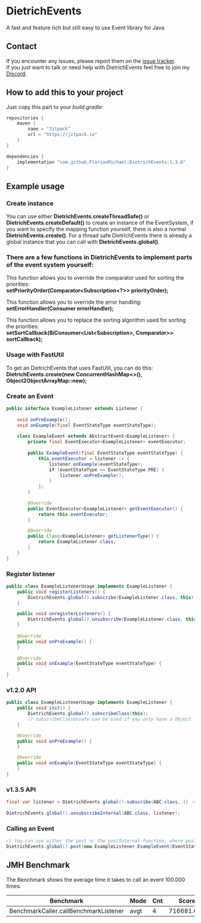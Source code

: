 # DietrichEvents
A fast and feature rich but still easy to use Event library for Java

## Contact
If you encounter any issues, please report them on the
[issue tracker](https://github.com/FlorianMichael/DietrichEvents/issues).  
If you just want to talk or need help with DietrichEvents feel free to join my
[Discord](https://discord.gg/BwWhCHUKDf).

## How to add this to your project
Just copy this part to your *build.gradle*:
```groovy
repositories {
    maven {
        name = "Jitpack"
        url = "https://jitpack.io"
    }
}

dependencies {
    implementation "com.github.FlorianMichael:DietrichEvents:1.3.6"
}
```

## Example usage
### Create instance
You can use either **DietrichEvents.createThreadSafe()** or **DietrichEvents.createDefault()** to create an instance of the EventSystem, 
if you want to specify the mapping function yourself, there is also a normal **DietrichEvents.create()**. 
For a thread safe DietrichEvents there is already a global instance that you can call with **DietrichEvents.global()**.

### There are a few functions in DietrichEvents to implement parts of the event system yourself:

This function allows you to override the comparator used for sorting the priorities: <br>
**setPriorityOrder(Comparator<Subscription<?>> priorityOrder);**

This function allows you to override the error handling: <br>
**setErrorHandler(Consumer<Throwable> errorHandler);**

This function allows you to replace the sorting algorithm used for sorting the priorities: <br>
**setSortCallback(BiConsumer<List<Subscription<?>>, Comparator<Subscription<?>>> sortCallback);**

### Usage with FastUtil
To get an DietrichEvents that uses FastUtil, you can do this: <br>
**DietrichEvents.create(new ConcurrentHashMap<>(), Object2ObjectArrayMap::new);**

### Create an Event
```java
public interface ExampleListener extends Listener {
    
    void onPreExample();
    void onExample(final EventStateType eventStateType);
    
    class ExampleEvent extends AbstractEvent<ExampleListener> {
        private final EventExecutor<ExampleListener> eventExecutor;
        
        public ExampleEvent(final EventStateType eventStateType) {
            this.eventExecutor = listener -> {
                listener.onExample(eventStateType);
                if (eventStateType == EventStateType.PRE) {
                    listener.onPreExample();
                }
            };
        }
        
        @Override
        public EventExecutor<ExampleListener> getEventExecutor() {
            return this.eventExecutor;
        }

        @Override
        public Class<ExampleListener> getListenerType() {
            return ExampleListener.class;
        }
    }
}
```

### Register listener
```java
public class ExampleListenerUsage implements ExampleListener {
    public void registerListeners() {
        DietrichEvents.global().subscribe(ExampleListener.class, this);
    }

    public void unregisterListeners() {
        DietrichEvents.global().unsubscribe(ExampleListener.class, this);
    }
    
    @Override
    public void onPreExample() {
    }

    @Override
    public void onExample(EventStateType eventStateType) {
    }
}
```

### v1.2.0 API
```java
public class ExampleListenerUsage implements ExampleListener {
    public void init() {
        DietrichEvents.global().subscribeClass(this);
        // subscribeClassUnsafe can be used if you only have a Object
    }

    @Override
    public void onPreExample() {
    }

    @Override
    public void onExample(EventStateType eventStateType) {
    }
}
```

### v1.3.5 API
```java
final var listener = DietrichEvents.global().subscribe(ABC.class, () -> System.out.println("A"));
                
DietrichEvents.global().unsubscribeInternal(ABC.class, listener);
```

### Calling an Event
```java
// You can use either the post or the postInternal function, where postInternal has no error handling.
DietrichEvents.global().post(new ExampleListener.ExampleEvent(EventStateType.PRE));
```

## JMH Benchmark
The Benchmark shows the average time it takes to call an event 100.000 times.

| Benchmark                             | Mode | Cnt | Score      | Error      | Units |
|---------------------------------------|------|-----|------------|------------|-------|
| BenchmarkCaller.callBenchmarkListener | avgt | 4   | 716681.647 | 145474,182 | ns/op |
